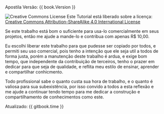 Apostila Versão: {{ book.Version }}

![Creative Commons License](https://i.creativecommons.org/l/by-sa/4.0/88x31.png)
Este Tutorial está liberado sobre a licença: [Creative Commons Attribution-ShareAlike 4.0 International License](http://creativecommons.org/licenses/by-sa/4.0/)

Se este trabalho está bom o suficiente para usa-lo comercialmente em seus projetos, então me ajude a mande-lo e contribua com apenas R$ 10,00.

Eu escolhi liberar este trabalho para que pudesse ser copiado por todos, e permiti seu uso comercial, pois tenho a intenção que ele seja util a todos de forma justa, porém a manutenção deste trabalho é ardua, e exige bom tempo, que independente da contribuição de terceiros, tenho o prazer em dedicar para que seja de qualidade, e reflita meu estilo de ensinar, aprender e compartilhar conhicmento.

Todo profissional sabe o quanto custa sua hora de trabalho, e o quanto é valiosa para sua subexistência, por isso convido a todos a esta reflexão e me ajude a continuar tendo tempo para me dedicar a construção e compartilhamento de conhecimentos como este.

Atualizado: {{ gitbook.time }}